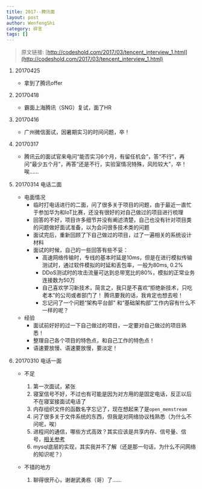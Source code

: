 ```yaml
---
title: 2017--腾讯面
layout: post
author: WenfengShi
category: 碎言
tags: []
---
```

> 原文链接: [http://codeshold.com/2017/03/tencent_interview_1.html](http://codeshold.com/2017/03/tencent_interview_1.html)  



1. 20170425
    - 拿到了腾讯offer

2. 20170418
    - 霸面上海腾讯（SNG）复试，面了HR

3. 20170416
    - 广州微信面试，因暑期实习的时间问题，卒！

4. 20170317 
    - 腾讯云的面试官来电问“能否实习6个月，有留任机会”，答“不行”，再问“最少五个月”，再答“还是不行，实验室情况特殊，风险较大”，卒！唉……

5. 20170314 电话二面
    - 电面情况
        - 临时打电话进行的二面，问了很多关于项目的问题，由于最近一直忙于参加华为和IoT比赛，还没有很好的对自己做过的项目进行梳理
        - 回答的不好，项目许多细节并没有阐述清楚，自己也没有针对项目类的问题做好面试准备，以为会问很多技术类的问题
        - 面试完后，重新回顾了下自己做过的项目，过了一遍相关的系统设计材料
        - 面试的时候，自己的一些回答有些不妥：
            - 高速网络传输时，专线的基本时延是10ms，但是在进行模拟传输测试时，通过软件模拟的时延和丢包率，一般为80ms, 0.2% 
            - DDoS测试时的攻击流量可达到总带宽比的80%，模拟的正常业务连接数为50万
            - 自己喜欢学习新技术，简言之，我只是不喜欢“拒绝新技术，只吃老本”的公司或者部门了！ 腾讯要我的话，我肯定也想去啦！
            - 忘记问了一个问题“架构平台部” 和“基础架构部”工作内容有什么不一样的呢？
    - 经验
        - 面试前好好的过一下自己做过的项目，一定要对自己做过的项目熟悉！
        - 整理自己各个项目的特色点，和自己工作的特色点！
        - 语速要放慢、语速要放慢，要淡定！

6. 20170310 电话一面
    - 不足
        1. 第一次面试，紧张
        2. 寝室信号不好，不过也有可能是因为对方用的是固定电话，反正以后不在寝室接面试电话了
        3. 内存组织文件的函数名字忘记了，现在想起来了是`open_memstream`
        4. 问了很多关于文件系统的东西，但我是对网络协议栈熟悉（为什么不问呢，唉）
        5. 进程间的通信，哪些方式高效？其实应该是共享内存、信号量、信号，[相关参考](http://www.cnblogs.com/mydomain/archive/2010/09/23/1833369.html)
        6. mysql底层的实现，其实我并不了解（还是那一句话，为什么不问网络的知识呢？）

    - 不错的地方
        1. 聊得很开心，谢谢武勇栋（哥）了……
